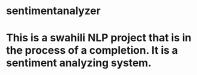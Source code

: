 # sentimentanalyzer
# This is a swahili NLP project that is in the process of a completion. It is a sentiment analyzing system.
